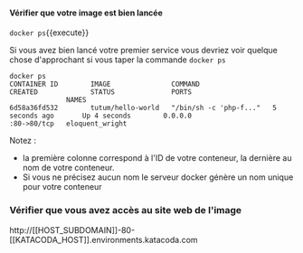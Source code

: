 #### Vérifier que votre image est bien lancée

`docker ps`{{execute}}

Si vous avez bien lancé votre premier service vous devriez voir quelque chose d'approchant si vous taper la commande 
`docker ps`

```
docker ps
CONTAINER ID        IMAGE               COMMAND                  CREATED             STATUS              PORTS
              NAMES
6d58a36fd532        tutum/hello-world   "/bin/sh -c 'php-f..."   5 seconds ago       Up 4 seconds        0.0.0.0
:80->80/tcp   eloquent_wright
```

Notez :

- la première colonne correspond à l'ID de votre conteneur, la dernière au nom de votre conteneur.
- Si vous ne précisez aucun nom le serveur docker génère un nom unique pour votre conteneur


### Vérifier que vous avez accès au site web de l'image

http://[[HOST_SUBDOMAIN]]-80-[[KATACODA_HOST]].environments.katacoda.com

